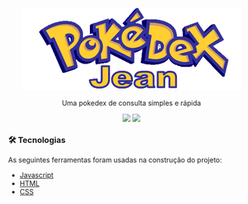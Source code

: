 <p align="center">
    <img  alt="Logo pokedex" src="./assets/logo.png" />
</p>
<p align="center">Uma pokedex de consulta simples e rápida</p>



<p align="center">
    <img src="https://img.shields.io/badge/LICENSE-MIT-blue" /> 
    <img src="https://img.shields.io/badge/Made%20with-JavaScript-1f425f.svg" />
</p>

### :hammer_and_wrench: Tecnologias

As seguintes ferramentas foram usadas na construção do projeto:

- <a href="https://javascript.com/">Javascript</a>
- <a href="#">HTML</a>
- <a href="https://developer.mozilla.org/pt-BR/docs/Web/CSS">CSS</a>
